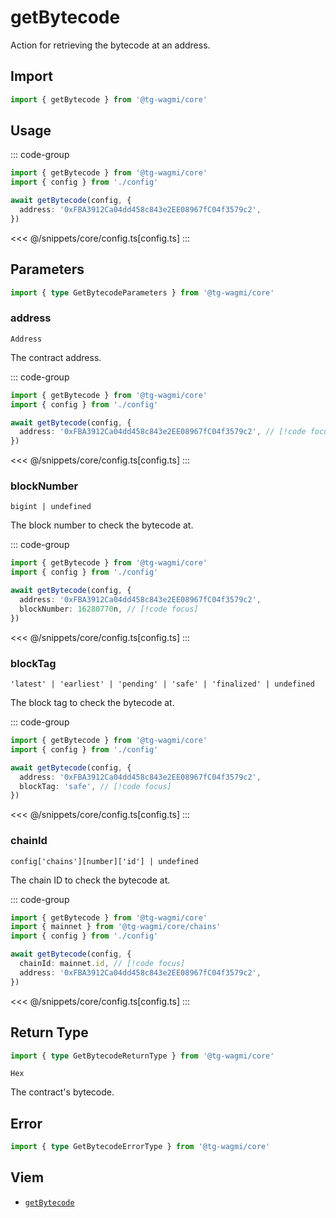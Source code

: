 <script setup>
const packageName = '@tg-wagmi/core'
const actionName = 'getBytecode'
const typeName = 'getBytecode'
</script>

# getBytecode

Action for retrieving the bytecode at an address.

## Import

```ts
import { getBytecode } from '@tg-wagmi/core'
```

## Usage

::: code-group
```ts [index.ts]
import { getBytecode } from '@tg-wagmi/core'
import { config } from './config'

await getBytecode(config, {
  address: '0xFBA3912Ca04dd458c843e2EE08967fC04f3579c2',
})
```
<<< @/snippets/core/config.ts[config.ts]
:::

## Parameters

```ts
import { type GetBytecodeParameters } from '@tg-wagmi/core'
```

### address

`Address`

The contract address.

::: code-group
```ts [index.ts]
import { getBytecode } from '@tg-wagmi/core'
import { config } from './config'

await getBytecode(config, {
  address: '0xFBA3912Ca04dd458c843e2EE08967fC04f3579c2', // [!code focus]
})
```
<<< @/snippets/core/config.ts[config.ts]
:::

### blockNumber

`bigint | undefined`

The block number to check the bytecode at.

::: code-group
```ts [index.ts]
import { getBytecode } from '@tg-wagmi/core'
import { config } from './config'

await getBytecode(config, {
  address: '0xFBA3912Ca04dd458c843e2EE08967fC04f3579c2',
  blockNumber: 16280770n, // [!code focus]
})
```
<<< @/snippets/core/config.ts[config.ts]
:::

### blockTag

`'latest' | 'earliest' | 'pending' | 'safe' | 'finalized' | undefined`

The block tag to check the bytecode at.

::: code-group
```ts [index.ts]
import { getBytecode } from '@tg-wagmi/core'
import { config } from './config'

await getBytecode(config, {
  address: '0xFBA3912Ca04dd458c843e2EE08967fC04f3579c2',
  blockTag: 'safe', // [!code focus]
})
```
<<< @/snippets/core/config.ts[config.ts]
:::

### chainId

`config['chains'][number]['id'] | undefined`

The chain ID to check the bytecode at.

::: code-group
```ts [index.ts]
import { getBytecode } from '@tg-wagmi/core'
import { mainnet } from '@tg-wagmi/core/chains'
import { config } from './config'

await getBytecode(config, {
  chainId: mainnet.id, // [!code focus]
  address: '0xFBA3912Ca04dd458c843e2EE08967fC04f3579c2',
})
```
<<< @/snippets/core/config.ts[config.ts]
:::

## Return Type

```ts
import { type GetBytecodeReturnType } from '@tg-wagmi/core'
```

`Hex`

The contract's bytecode.

## Error

```ts
import { type GetBytecodeErrorType } from '@tg-wagmi/core'
```

<!--@include: @shared/query-imports.md-->

## Viem

- [`getBytecode`](https://viem.sh/docs/contract/getBytecode)
